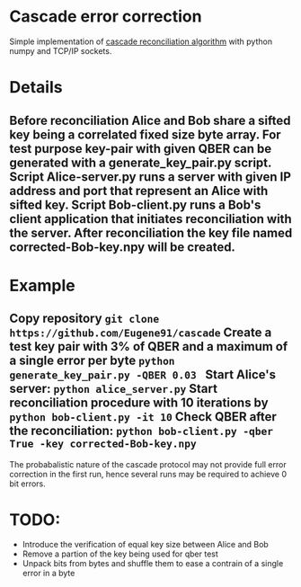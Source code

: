 # Cascade error correction
Simple implementation of [cascade reconciliation algorithm](https://www.example.com)  with python numpy and TCP/IP sockets.

# Details
Before reconciliation Alice and Bob share a sifted key being a correlated fixed size byte array. 
For test purpose key-pair with given QBER can be generated with a generate_key_pair.py script.
Script Alice-server.py runs a server with given IP address and port that represent an Alice with sifted key.
Script Bob-client.py runs a Bob's client application that initiates reconciliation with the server.
After reconciliation the key file named corrected-Bob-key.npy will be created.
----------
# Example 
Copy repository
`git clone https://github.com/Eugene91/cascade`
Create a test key pair with 3% of QBER and a maximum of a single error per byte
`python generate_key_pair.py -QBER 0.03 `
Start Alice's server:
`python alice_server.py`
Start reconciliation procedure with 10 iterations by 
`python bob-client.py -it 10`
Check QBER after the reconciliation:
`python bob-client.py -qber True -key corrected-Bob-key.npy`
----------
The probabalistic nature of the cascade protocol may not provide full error correction in the first run,
hence several runs may be required to achieve 0 bit errors. 


# TODO:
- Introduce the verification of equal key size between Alice and Bob
- Remove a partion of the key being used for qber test
- Unpack bits from bytes and shuffle them to ease a contrain of a single error in a byte